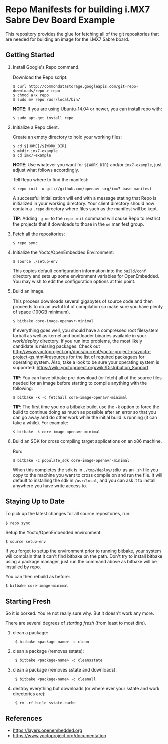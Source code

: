 Repo Manifests for building i.MX7 Sabre Dev Board Example
=========================================================

This repository provides the glue for fetching all of the git repositories that
are needed for building an image for the i.MX7 Sabre board.

Getting Started
---------------

1.  Install Google's Repo command.

    Download the Repo script:

        $ curl http://commondatastorage.googleapis.com/git-repo-downloads/repo > repo
        $ chmod a+x repo
        $ sudo mv repo /usr/local/bin/

    **NOTE**: If you are using Ubuntu-14.04 or newer, you can install repo with:

        $ sudo apt-get install repo

2.  Initialize a Repo client.

    Create an empty directory to hold your working files:

        $ cd ${HOME}/${WORK_DIR}
        $ mkdir imx7-example
        $ cd imx7-example

    **NOTE**: Use whatever you want for `${WORK_DIR}` and/or `imx7-example`, just
    adjust what follows accordingly.

    Tell Repo where to find the manifest:

        $ repo init -u git://github.com/openavr-org/imx7-base-manifest

    A successful initialization will end with a message stating that Repo is
    initialized in your working directory. Your client directory should now
    contain a `.repo` directory where files such as the manifest will be kept.

    **TIP**: Adding `-g oe` to the `repo init` command will cause Repo to
    restrict the projects that it downloads to those in the `oe` manifest group.

3.  Fetch all the repositories:

        $ repo sync

4.  Initialize the Yocto/OpenEmbedded Environment:

        $ source ./setup-env

    This copies default configuration information into the `build/conf`
    directory and sets up some environment variables for OpenEmbedded.  You may
    wish to edit the configuration options at this point.

5.  Build an image.

    This process downloads several gigabytes of source code and then proceeds to
    do an awful lot of compilation so make sure you have plenty of space (100GB
    minimum).

        $ bitbake core-image-openavr-minimal

    If everything goes well, you should have a compressed root filesystem
    tarball as well as kernel and bootloader binaries available in your
    *work/deploy* directory.  If you run into problems, the most likely
    candidate is missing packages.  Check out
    http://www.yoctoproject.org/docs/current/yocto-project-qs/yocto-project-qs.html#resources
    for the list of required packagaes for operating system. Also, take
    a look to be sure your operating system is supported:
    https://wiki.yoctoproject.org/wiki/Distribution_Support

    **TIP**: You can have bitbake pre-download (or fetch) all of the source
    files needed for an image before starting to compile anything with the
    following:

        $ bitbake -k -c fetchall core-image-openavr-minimal

    **TIP**: The first time you do a bitbake build, use the `-k` option to force
    the build to continue doing as much as possible after an error so that you can
    go away and do other work while the initial build is running (it can take a
    while). For example:

        $ bitbake -k core-image-openavr-minimal

6.  Build an SDK for cross compiling target applications on an x86 machine.

    Run:

        $ bitbake -c populate_sdk core-image-openavr-minimal

    When this completes the sdk is in `./tmp/deploy/sdk/` as an `.sh` file
    you copy to the machine you want to cross compile on and run the file.
    It will default to installing the sdk in `/usr/local`, and you can ask it to
    install anywhere you have write access to.

Staying Up to Date
------------------

To pick up the latest changes for all source repositories, run:

    $ repo sync

Setup the Yocto/OpenEmbedded environment:

    $ source setup-env

If you forget to setup the environment prior to running bitbake, your system
will complain that it can't find bitbake on the path.  Don't try to install
bitbake using a package manager, just run the command above as bitbake will
be installed by repo.

You can then rebuild as before:

    $ bitbake core-image-minimal

Starting Fresh
--------------

So it is borked.  You're not really sure why.  But it doesn't work any more.

There are several degrees of *starting fresh* (from least to most dire).

1. clean a package:

        $ bitbake <package-name> -c clean

2. clean a package (removes sstate):

        $ bitbake <package-name> -c cleansstate

3. clean a package (removes sstate and downloads):

        $ bitbake <package-name> -c cleanall

4. destroy everything but downloads (or where ever your sstate and work
   directories are):

        $ rm -rf build sstate-cache

References
----------

* https://layers.openembedded.org
* https://www.yoctoproject.org/documentation
